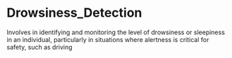 # Drowsiness_Detection
Involves in identifying and monitoring the level of drowsiness or sleepiness in an individual, particularly in situations where alertness is critical for safety, such as driving
